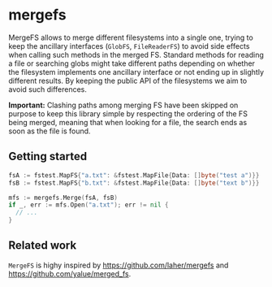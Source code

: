 # mergefs

MergeFS allows to merge different filesystems into a single one, trying to keep the ancillary interfaces (`GlobFS`, `FileReaderFS`) to avoid side effects when calling such methods in the merged FS. Standard methods for reading a file or searching globs might take different paths depending on whether the filesystem implements one ancillary interface or not ending up in slightly different results. By keeping the public API of the filesystems we aim to avoid such differences.

**Important:** Clashing paths among merging FS have been skipped on purpose to keep this library simple by respecting the ordering of the FS being merged, meaning that when looking for a file, the search ends as soon as the file is found.

## Getting started

```go
fsA := fstest.MapFS{"a.txt": &fstest.MapFile{Data: []byte("test a")}}
fsB := fstest.MapFS{"b.txt": &fstest.MapFile{Data: []byte("text b")}}

mfs := mergefs.Merge(fsA, fsB)
if _, err := mfs.Open("a.txt"); err != nil {
  // ...
}
```

## Related work

`MergeFS` is highy inspired by https://github.com/laher/mergefs and https://github.com/yalue/merged_fs.
